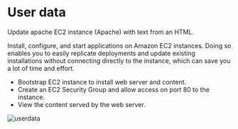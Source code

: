 # User data
Update apache EC2 instance (Apache) with text from an HTML.

Install, configure, and start applications on Amazon EC2 instances. Doing so enables you to easily replicate deployments and update existing installations without connecting directly to the instance, which can save you a lot of time and effort.

* Bootstrap EC2 instance to install web server and content.
* Create an EC2 Security Group and allow access on port 80 to the instance.
* View the content served by the web server.

![userdata](https://user-images.githubusercontent.com/53886913/216874279-555ba42a-96ac-4ef1-bd01-bab6f973d8de.png)
